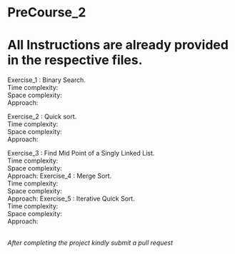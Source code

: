 # PreCourse_2

# All Instructions are already provided in the respective files.

Exercise_1 : Binary Search.
<br>Time complexity:
<br>Space complexity:
<br> Approach:

Exercise_2 : Quick sort.
<br>Time complexity:
<br>Space complexity:
<br> Approach:


Exercise_3 : Find Mid Point of a Singly Linked List.
<br>Time complexity:
<br>Space complexity:
<br> Approach:
Exercise_4 : Merge Sort.
<br>Time complexity:
<br>Space complexity:
<br> Approach:
Exercise_5 : Iterative Quick Sort.
<br>Time complexity:
<br>Space complexity:
<br> Approach:

<br>*After completing the project kindly submit a pull request*
